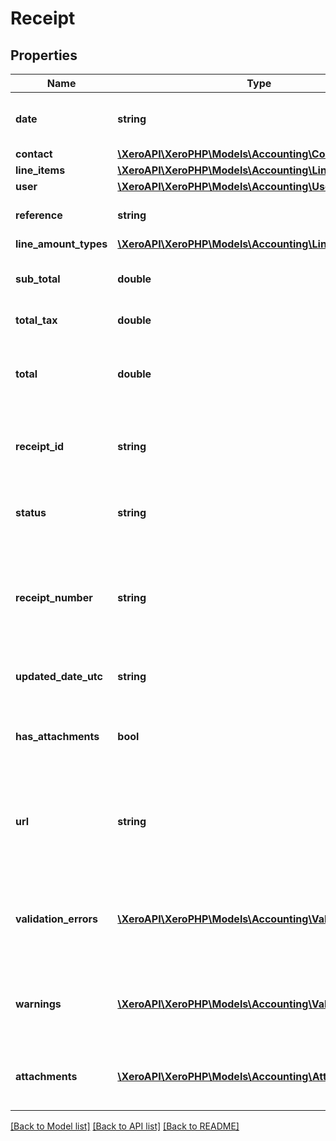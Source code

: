 # Receipt

## Properties
Name | Type | Description | Notes
------------ | ------------- | ------------- | -------------
**date** | **string** | Date of receipt – YYYY-MM-DD | [optional] 
**contact** | [**\XeroAPI\XeroPHP\Models\Accounting\Contact**](Contact.md) |  | [optional] 
**line_items** | [**\XeroAPI\XeroPHP\Models\Accounting\LineItem[]**](LineItem.md) |  | [optional] 
**user** | [**\XeroAPI\XeroPHP\Models\Accounting\User**](User.md) |  | [optional] 
**reference** | **string** | Additional reference number | [optional] 
**line_amount_types** | [**\XeroAPI\XeroPHP\Models\Accounting\LineAmountTypes**](LineAmountTypes.md) |  | [optional] 
**sub_total** | **double** | Total of receipt excluding taxes | [optional] 
**total_tax** | **double** | Total tax on receipt | [optional] 
**total** | **double** | Total of receipt tax inclusive (i.e. SubTotal + TotalTax) | [optional] 
**receipt_id** | **string** | Xero generated unique identifier for receipt | [optional] 
**status** | **string** | Current status of receipt – see status types | [optional] 
**receipt_number** | **string** | Xero generated sequence number for receipt in current claim for a given user | [optional] 
**updated_date_utc** | **string** | Last modified date UTC format | [optional] 
**has_attachments** | **bool** | boolean to indicate if a receipt has an attachment | [optional] [default to false]
**url** | **string** | URL link to a source document – shown as “Go to [appName]” in the Xero app | [optional] 
**validation_errors** | [**\XeroAPI\XeroPHP\Models\Accounting\ValidationError[]**](ValidationError.md) | Displays array of validation error messages from the API | [optional] 
**warnings** | [**\XeroAPI\XeroPHP\Models\Accounting\ValidationError[]**](ValidationError.md) | Displays array of warning messages from the API | [optional] 
**attachments** | [**\XeroAPI\XeroPHP\Models\Accounting\Attachment[]**](Attachment.md) | Displays array of attachments from the API | [optional] 

[[Back to Model list]](../README.md#documentation-for-models) [[Back to API list]](../README.md#documentation-for-api-endpoints) [[Back to README]](../README.md)


